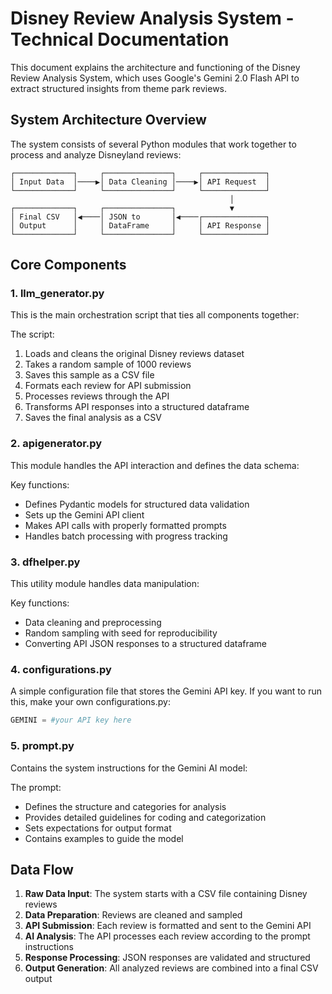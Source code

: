 # Disney Review Analysis System - Technical Documentation

This document explains the architecture and functioning of the Disney Review Analysis System, which uses Google's Gemini 2.0 Flash API to extract structured insights from theme park reviews.

## System Architecture Overview

The system consists of several Python modules that work together to process and analyze Disneyland reviews:

```
┌─────────────┐     ┌───────────────┐     ┌──────────────┐
│ Input Data  │────▶│ Data Cleaning │────▶│ API Request  │
└─────────────┘     └───────────────┘     └──────────────┘
                                                 │
┌─────────────┐     ┌───────────────┐            ▼
│ Final CSV   │◀────│ JSON to       │◀────┌──────────────┐
│ Output      │     │ DataFrame     │     │ API Response │
└─────────────┘     └───────────────┘     └──────────────┘
```

## Core Components

### 1. llm_generator.py

This is the main orchestration script that ties all components together:

The script:
1. Loads and cleans the original Disney reviews dataset
2. Takes a random sample of 1000 reviews
3. Saves this sample as a CSV file
4. Formats each review for API submission
5. Processes reviews through the API
6. Transforms API responses into a structured dataframe
7. Saves the final analysis as a CSV

### 2. apigenerator.py
This module handles the API interaction and defines the data schema:

Key functions:
- Defines Pydantic models for structured data validation
- Sets up the Gemini API client
- Makes API calls with properly formatted prompts
- Handles batch processing with progress tracking

### 3. dfhelper.py

This utility module handles data manipulation:

Key functions:
- Data cleaning and preprocessing
- Random sampling with seed for reproducibility
- Converting API JSON responses to a structured dataframe

### 4. configurations.py

A simple configuration file that stores the Gemini API key. If you want to run this, make your own configurations.py:

```python
GEMINI = #your API key here
```

### 5. prompt.py

Contains the system instructions for the Gemini AI model:

The prompt:
- Defines the structure and categories for analysis
- Provides detailed guidelines for coding and categorization
- Sets expectations for output format
- Contains examples to guide the model

## Data Flow

1. **Raw Data Input**: The system starts with a CSV file containing Disney reviews
2. **Data Preparation**: Reviews are cleaned and sampled
3. **API Submission**: Each review is formatted and sent to the Gemini API
4. **AI Analysis**: The API processes each review according to the prompt instructions
5. **Response Processing**: JSON responses are validated and structured
6. **Output Generation**: All analyzed reviews are combined into a final CSV output

